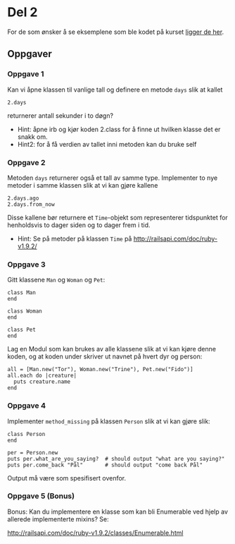 # Del 2

For de som ønsker å se eksemplene som ble kodet på kurset [ligger de her](del_2/eksempler).

## Oppgaver

### Oppgave 1
Kan vi åpne klassen til vanlige tall og definere en metode `days` slik at kallet

    2.days

returnerer antall sekunder i to døgn?

- Hint: åpne irb og kjør koden 2.class for å finne ut hvilken klasse det er snakk om.
- Hint2: for å få verdien av tallet inni metoden kan du bruke self

### Oppgave 2 

Metoden `days` returnerer også et tall av samme type. Implementer to nye metoder i samme klassen slik at vi kan gjøre kallene

    2.days.ago
    2.days.from_now

Disse kallene bør returnere et `Time`-objekt som representerer tidspunktet for henholdsvis to dager siden og to dager frem i tid.

- Hint: Se på metoder på klassen `Time` på http://railsapi.com/doc/ruby-v1.9.2/

### Oppgave 3 

Gitt klassene `Man` og `Woman` og `Pet`:

    class Man
    end

    class Woman
    end

    class Pet
    end

Lag en Modul som kan brukes av alle klassene slik at vi kan kjøre denne koden, og at koden under skriver ut navnet på hvert dyr og person:

    all = [Man.new("Tor"), Woman.new("Trine"), Pet.new("Fido")]
    all.each do |creature|
      puts creature.name
    end

### Oppgave 4 

Implementer `method_missing` på klassen `Person` slik at vi kan gjøre slik:

    class Person
    end
    
    per = Person.new
    puts per.what_are_you_saying?  # should output "what are you saying?"
    puts per.come_back "Pål"       # should output "come back Pål"

Output må være som spesifisert ovenfor.

### Oppgave 5 (Bonus)

Bonus: Kan du implementere en klasse som kan bli Enumerable ved hjelp av allerede implementerte mixins? Se:

http://railsapi.com/doc/ruby-v1.9.2/classes/Enumerable.html
